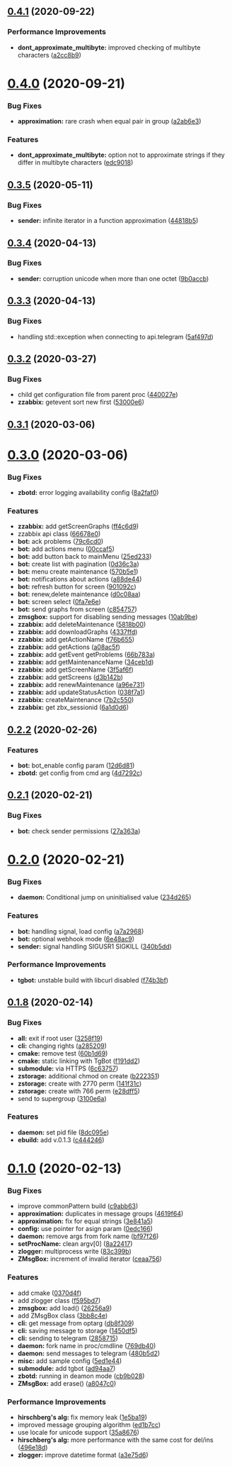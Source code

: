 ## [0.4.1](https://github.com/DanteG41/zbot/compare/v0.4.0...v0.4.1) (2020-09-22)


### Performance Improvements

* **dont_approximate_multibyte:** improved checking of multibyte characters ([a2cc8b9](https://github.com/DanteG41/zbot/commit/a2cc8b914ce074d39fd042ab5afd6a214a14e6d9))



# [0.4.0](https://github.com/DanteG41/zbot/compare/v0.3.5...v0.4.0) (2020-09-21)


### Bug Fixes

* **approximation:** rare crash when equal pair in group ([a2ab6e3](https://github.com/DanteG41/zbot/commit/a2ab6e327adec869fa5387ca2c471ae25c79c65d))


### Features

* **dont_approximate_multibyte:** option not to approximate strings if they differ in multibyte characters ([edc9018](https://github.com/DanteG41/zbot/commit/edc90187e6354701dd1a5fba00bff88330c826d1))



## [0.3.5](https://github.com/DanteG41/zbot/compare/v0.3.4...v0.3.5) (2020-05-11)


### Bug Fixes

* **sender:** infinite iterator in a function approximation ([44818b5](https://github.com/DanteG41/zbot/commit/44818b57ca44f309fb8a6cbfb2daae89ca649dc4))



## [0.3.4](https://github.com/DanteG41/zbot/compare/v0.3.3...v0.3.4) (2020-04-13)


### Bug Fixes

* **sender:** corruption unicode when more than one octet ([9b0accb](https://github.com/DanteG41/zbot/commit/9b0accb3722614cd24de64a3092c51b7c8947955))



## [0.3.3](https://github.com/DanteG41/zbot/compare/v0.3.2...v0.3.3) (2020-04-13)


### Bug Fixes

* handling std::exception when connecting to api.telegram ([5af497d](https://github.com/DanteG41/zbot/commit/5af497d8625f8091d2e876552f1ccc162c11f1db))



## [0.3.2](https://github.com/DanteG41/zbot/compare/v0.3.1...v0.3.2) (2020-03-27)


### Bug Fixes

* child get configuration file from parent proc ([440027e](https://github.com/DanteG41/zbot/commit/440027e98d55a025ec85488feb13169668984106))
* **zzabbix:** getevent sort new first ([53000e6](https://github.com/DanteG41/zbot/commit/53000e61efd3f70ef00b39605b085fb29523b89b))



## [0.3.1](https://github.com/DanteG41/zbot/compare/v0.3.0...v0.3.1) (2020-03-06)



# [0.3.0](https://github.com/DanteG41/zbot/compare/v0.2.2...v0.3.0) (2020-03-06)


### Bug Fixes

* **zbotd:** error logging availability config ([8a2faf0](https://github.com/DanteG41/zbot/commit/8a2faf06cd5cfb9b551d67edee47d7b9b4ca6184))


### Features

* **zzabbix:** add getScreenGraphs ([ff4c6d9](https://github.com/DanteG41/zbot/commit/ff4c6d92023e918df40f3f2e067006f75f594949))
* zzabbix api class ([66678e0](https://github.com/DanteG41/zbot/commit/66678e0ac6f3860e141bb6e4ab6e4f2188ab4210))
* **bot:** ack problems ([79c6cd0](https://github.com/DanteG41/zbot/commit/79c6cd077c559a257b8ae91e1c99f3c8b201bc95))
* **bot:** add actions menu ([00ccaf5](https://github.com/DanteG41/zbot/commit/00ccaf5b4f5b39fb8e307bc3ca96cb3374c57309))
* **bot:** add button back to mainMenu ([25ed233](https://github.com/DanteG41/zbot/commit/25ed233c9fa959f8ff9a37bab82b563dbed983f7))
* **bot:** create list with pagination ([0d36c3a](https://github.com/DanteG41/zbot/commit/0d36c3ade1be0846d72c8ee8de54474f9462ec04))
* **bot:** menu create maintenance ([570b5e1](https://github.com/DanteG41/zbot/commit/570b5e1df9ccd15538eb1e6cbd3a0f4d38f794ac))
* **bot:** notifications about actions ([a88de44](https://github.com/DanteG41/zbot/commit/a88de442ef4ba04770dc96370309b04e46fd0e10))
* **bot:** refresh button for screen ([901092c](https://github.com/DanteG41/zbot/commit/901092cf2839a6e04c50ef3ef75ec2c4b99be7f8))
* **bot:** renew,delete maintenance ([d0c08aa](https://github.com/DanteG41/zbot/commit/d0c08aa7468634168932985e9fff954b11cd1dc0))
* **bot:** screen select ([0fa7e6e](https://github.com/DanteG41/zbot/commit/0fa7e6efd030333d154cb713ed116135a20c8db5))
* **bot:** send graphs from screen ([c854757](https://github.com/DanteG41/zbot/commit/c8547572dab19077b082a208d2918bb701875bba))
* **zmsgbox:** support for disabling sending messages ([10ab9be](https://github.com/DanteG41/zbot/commit/10ab9be193351bb4d563f6e5115b347e9e106fcb))
* **zzabbix:** add deleteMaintenance ([5818b00](https://github.com/DanteG41/zbot/commit/5818b00cb364d86f40f6fb8a2d1497b4c317e83e))
* **zzabbix:** add downloadGraphs ([4337ffd](https://github.com/DanteG41/zbot/commit/4337ffdf62b97bf821853a56704c09063a92f8e6))
* **zzabbix:** add getActionName ([f76b655](https://github.com/DanteG41/zbot/commit/f76b65580070f45ec18b09993929973640797ac5))
* **zzabbix:** add getActions ([a08ac5f](https://github.com/DanteG41/zbot/commit/a08ac5f2b720d1ee88a9962cc77d6efff5adcce7))
* **zzabbix:** add getEvent getProblems ([66b783a](https://github.com/DanteG41/zbot/commit/66b783a8a590e828de4db231d87df5edbb52cb85))
* **zzabbix:** add getMaintenanceName ([34ceb1d](https://github.com/DanteG41/zbot/commit/34ceb1d2608091780193574f717296104762ead3))
* **zzabbix:** add getScreenName ([3f5af6f](https://github.com/DanteG41/zbot/commit/3f5af6f3dc873a6b7592b130733303febbe9902e))
* **zzabbix:** add getScreens ([d3b142b](https://github.com/DanteG41/zbot/commit/d3b142baf868a78cd41ee4e89540c5a389ecbc12))
* **zzabbix:** add renewMaintenance ([a96e731](https://github.com/DanteG41/zbot/commit/a96e73151a58f03c898741146cbc1f595fefa6e4))
* **zzabbix:** add updateStatusAction ([038f7a1](https://github.com/DanteG41/zbot/commit/038f7a19493d69ab753d0dad3cfdf2d95c0d4edd))
* **zzabbix:** createMaintenance ([7b2c550](https://github.com/DanteG41/zbot/commit/7b2c550056331a376c1928ed1dc5e8c71760afba))
* **zzabbix:** get zbx_sessionid ([6a1d0d6](https://github.com/DanteG41/zbot/commit/6a1d0d6d4eae6cae416389626a5b336e54c2038b))



## [0.2.2](https://github.com/DanteG41/zbot/compare/v0.2.1...v0.2.2) (2020-02-26)


### Features

* **bot:** bot_enable config param ([12d6d81](https://github.com/DanteG41/zbot/commit/12d6d81ca4985d4b367c02893d85875b317c13c8))
* **zbotd:** get config from cmd arg ([4d7292c](https://github.com/DanteG41/zbot/commit/4d7292ca21329d0aa7adf48bc8f64b89e1bd6ff3))



## [0.2.1](https://github.com/DanteG41/zbot/compare/v0.2.0...v0.2.1) (2020-02-21)


### Bug Fixes

* **bot:** check sender permissions ([27a363a](https://github.com/DanteG41/zbot/commit/27a363aaabea57f7a26a78195fe4a34e188ce236))



# [0.2.0](https://github.com/DanteG41/zbot/compare/v0.1.8...v0.2.0) (2020-02-21)


### Bug Fixes

* **daemon:** Conditional jump on uninitialised value ([234d265](https://github.com/DanteG41/zbot/commit/234d2652c41e66f5dd332413cbb5f9eb87daddce))


### Features

* **bot:** handling signal, load config ([a7a2968](https://github.com/DanteG41/zbot/commit/a7a29689bd9e892eaa8af8a00d45b0395eaaaad8))
* **bot:** optional webhook mode ([6e48ac9](https://github.com/DanteG41/zbot/commit/6e48ac911282baa32a39a70718a827fde818e5d6))
* **sender:** signal handling SIGUSR1 SIGKILL ([340b5dd](https://github.com/DanteG41/zbot/commit/340b5dd093a6457b21fadd5aafca071ca21141a6))


### Performance Improvements

* **tgbot:** unstable build with libcurl disabled ([f74b3bf](https://github.com/DanteG41/zbot/commit/f74b3bf3618cb14bad397b72ff8be1dc6d47cc62))



## [0.1.8](https://github.com/DanteG41/zbot/compare/v0.1.0...v0.1.8) (2020-02-14)


### Bug Fixes

* **all:** exit if root user ([3258f19](https://github.com/DanteG41/zbot/commit/3258f1971a35e883d38723113d0f87c9b2e4b810))
* **cli:** changing rights ([a285209](https://github.com/DanteG41/zbot/commit/a285209abd778d203968cf36f646d9dfe2af93f9))
* **cmake:** remove test ([60b1d69](https://github.com/DanteG41/zbot/commit/60b1d698535bc349241fec69f984a715c7cd6591))
* **cmake:** static linking with TgBot ([f191dd2](https://github.com/DanteG41/zbot/commit/f191dd242901cfa0ddc5ab50d903c140ca4db91c))
* **submodule:** via HTTPS ([6c63757](https://github.com/DanteG41/zbot/commit/6c63757a76b894ce9c29e3839309b12a8502887d))
* **zstorage:** additional chmod on create ([b222351](https://github.com/DanteG41/zbot/commit/b222351e169fcfee735d66550e00b9f1fd0de6cf))
* **zstorage:** create with 2770 perm ([141f31c](https://github.com/DanteG41/zbot/commit/141f31c9f283f537108ae56dc74b5f15adaa59fd))
* **zstorage:** create with 766 perm ([e28dff5](https://github.com/DanteG41/zbot/commit/e28dff5d81bcbaeeaf4d5f97aadf4da96bdc9754))
* send to supergroup ([3100e6a](https://github.com/DanteG41/zbot/commit/3100e6a93a14f05afb1920e572351f2c53eeadbb))


### Features

* **daemon:** set pid file ([8dc095e](https://github.com/DanteG41/zbot/commit/8dc095e3cc786557846ab9f384f578f97ad8c316))
* **ebuild:** add v.0.1.3 ([c444246](https://github.com/DanteG41/zbot/commit/c444246d439abac1ede5436941aebb93548c4e22))



# [0.1.0](https://github.com/DanteG41/zbot/compare/3bb8c4efa0c9e2c6609e4f494da6bba05e9aad5c...v0.1.0) (2020-02-13)


### Bug Fixes

* improve commonPattern build ([c9abb63](https://github.com/DanteG41/zbot/commit/c9abb6390fde4b9b168d8283bc3a81bd2d576a9e))
* **approximation:** duplicates in message groups ([4619f64](https://github.com/DanteG41/zbot/commit/4619f64851765b456b2edc4b3138b1971b6f27ec))
* **approximation:** fix for equal strings ([3e841a5](https://github.com/DanteG41/zbot/commit/3e841a5139c4320a1bf62d113f9159768240598a))
* **config:** use pointer for asign param ([0edc166](https://github.com/DanteG41/zbot/commit/0edc166dfc54137ed6da81ab9e16763db1a3d3c7))
* **daemon:** remove args from fork name ([bf97f26](https://github.com/DanteG41/zbot/commit/bf97f26f018a7affb084472fbc64efe7364aad34))
* **setProcName:** clean argv[0] ([8a22417](https://github.com/DanteG41/zbot/commit/8a2241724ba24cfa740a802f565319312a80b280))
* **zlogger:** multiprocess write ([83c399b](https://github.com/DanteG41/zbot/commit/83c399b680f6bb4d3e03e0bca1436e0be013296a))
* **ZMsgBox:** increment of invalid iterator ([ceaa756](https://github.com/DanteG41/zbot/commit/ceaa756e373764bd045a58049426521f78bb1fe1))


### Features

* add cmake ([0370d4f](https://github.com/DanteG41/zbot/commit/0370d4f78d3387fdc5ad23163757cd27bf312b48))
* add zlogger class ([f595bd7](https://github.com/DanteG41/zbot/commit/f595bd7be43480313aa95096716acf67de49d1dc))
* **zmsgbox:** add load() ([26256a9](https://github.com/DanteG41/zbot/commit/26256a9bed16967d93d7a05b870e23609120d0cc))
* add ZMsgBox class ([3bb8c4e](https://github.com/DanteG41/zbot/commit/3bb8c4efa0c9e2c6609e4f494da6bba05e9aad5c))
* **cli:** get message from optarg ([db8f309](https://github.com/DanteG41/zbot/commit/db8f309b4c42309cc4ea4f892ee8f00ee874efb0))
* **cli:** saving message to storage ([1450df5](https://github.com/DanteG41/zbot/commit/1450df5af1ad8a20a997c2ee6a0fa9e426568d35))
* **cli:** sending to telegram ([2858715](https://github.com/DanteG41/zbot/commit/2858715f12d337f2d2e1132862f61c35c9d8bfb3))
* **daemon:** fork name in proc/cmdline ([769db40](https://github.com/DanteG41/zbot/commit/769db40679522f50eb7fe628d3b16b1f28c268d9))
* **daemon:** send messages to telegram ([480b5d2](https://github.com/DanteG41/zbot/commit/480b5d2dbb2a8f786b6bc31b4d9da5a226b1f146))
* **misc:** add sample config ([5ed1e44](https://github.com/DanteG41/zbot/commit/5ed1e44f7fe31da7717e772e61a6f61d2ef682c1))
* **submodule:** add tgbot ([ad94aa7](https://github.com/DanteG41/zbot/commit/ad94aa741cc9359329f87e28f55891924743bf9a))
* **zbotd:** running in deamon mode ([cb9b028](https://github.com/DanteG41/zbot/commit/cb9b028ea9dd639e1871e8524d68c40f4db4af79))
* **ZMsgBox:** add erase() ([a8047c0](https://github.com/DanteG41/zbot/commit/a8047c0f6f276c1ef5cfcb381494a6772e41551f))


### Performance Improvements

* **hirschberg's alg:** fix memory leak ([1e5ba19](https://github.com/DanteG41/zbot/commit/1e5ba1990d3dc01642171a6e3215295d6da3f6dc))
* improved message grouping algorithm ([ed1b7cc](https://github.com/DanteG41/zbot/commit/ed1b7cc06835be7e7952107caf13a4e2788ad8d1))
* use locale for unicode support ([35a8676](https://github.com/DanteG41/zbot/commit/35a867694b1af4f991702431e158653131e7e14c))
* **hirschberg's alg:** more performance with the same cost for del/ins ([496e18d](https://github.com/DanteG41/zbot/commit/496e18da044667c06473c3ab0da7bfa190ba9748))
* **zlogger:** improve datetime format ([a3e75d6](https://github.com/DanteG41/zbot/commit/a3e75d6cb73f1bc399e1d168050577e5aad01ec6))



